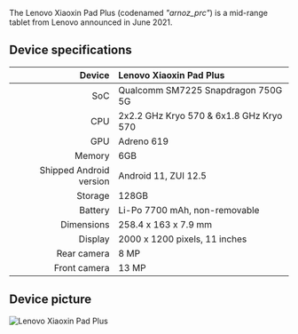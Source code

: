 The Lenovo Xiaoxin Pad Plus (codenamed _"arnoz_prc"_) is a mid-range tablet from Lenovo announced in June 2021.


## Device specifications

| Device                  | Lenovo Xiaoxin Pad Plus                         |
| ----------------------: | :---------------------------------------------- |
| SoC                     | Qualcomm SM7225 Snapdragon 750G 5G              |
| CPU                     | 2x2.2 GHz Kryo 570 & 6x1.8 GHz Kryo 570         |
| GPU                     | Adreno 619                                      |
| Memory                  | 6GB                                             |
| Shipped Android version | Android 11, ZUI 12.5                            |
| Storage                 | 128GB                                           |
| Battery                 | Li-Po 7700 mAh, non-removable                   |
| Dimensions              | 258.4 x 163 x 7.9 mm                            |
| Display                 | 2000 x 1200 pixels, 11 inches                   |
| Rear camera             | 8 MP                                            |
| Front camera            | 13 MP                                           |

## Device picture

![Lenovo Xiaoxin Pad Plus](https://p2.lefile.cn/product/adminweb/2021/05/24/ENncgiEamv4G8qxbIaJSLykaf-2075.w520.jpg)

